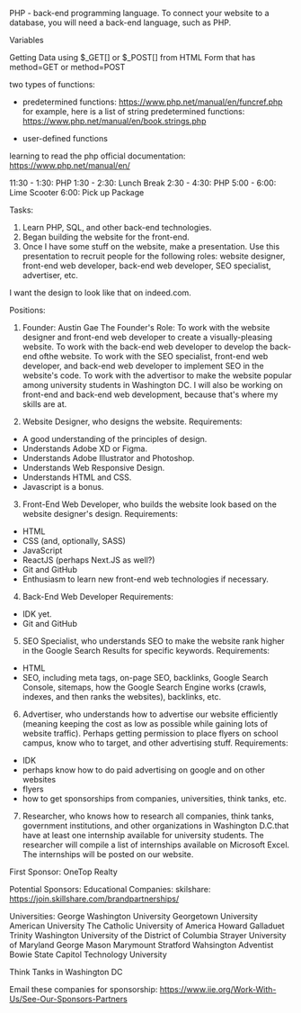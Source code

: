 PHP - back-end programming language. 
To connect your website to a database, you will need a back-end language, such as PHP. 

Variables

Getting Data using $_GET[] or $_POST[] from HTML Form that has method=GET or method=POST


two types of functions:
- predetermined functions: https://www.php.net/manual/en/funcref.php
for example, here is a list of string predetermined functions: https://www.php.net/manual/en/book.strings.php

- user-defined functions


learning to read the php official documentation: https://www.php.net/manual/en/



11:30 - 1:30: PHP
1:30 - 2:30: Lunch Break
2:30 - 4:30: PHP
5:00 - 6:00: Lime Scooter
6:00: Pick up Package














Tasks:
1) Learn PHP, SQL, and other back-end technologies.
2) Began building the website for the front-end.
3) Once I have some stuff on the website, make a presentation. Use this presentation to recruit people for the following roles: website designer, front-end web developer, back-end web developer, SEO specialist, advertiser, etc.


I want the design to look like that on indeed.com.

Positions:
1) Founder: Austin Gae
The Founder's Role: To work with the website designer and front-end web developer to create a visually-pleasing website. To work with the back-end web developer to develop the back-end ofthe website. To work with the SEO specialist, front-end web developer, and back-end web developer to implement SEO in the website's code. To work with the advertisor to make the website popular among university students in Washington DC. I will also be working on front-end and back-end web development, because that's where my skills are at. 

2) Website Designer, who designs the website. 
Requirements:
- A good understanding of the principles of design.
- Understands Adobe XD or Figma.
- Understands Adobe Illustrator and Photoshop.
- Understands Web Responsive Design.
- Understands HTML and CSS. 
- Javascript is a bonus. 

3) Front-End Web Developer, who builds the website look based on the website designer's design.
Requirements:
- HTML
- CSS (and, optionally, SASS)
- JavaScript
- ReactJS (perhaps Next.JS as well?)
- Git and GitHub
- Enthusiasm to learn new front-end web technologies if necessary.

4) Back-End Web Developer
Requirements:
- IDK yet.
- Git and GitHub

5) SEO Specialist, who understands SEO to make the website rank higher in the Google Search Results for specific keywords.
Requirements:
- HTML
- SEO, including meta tags, on-page SEO, backlinks, Google Search Console, sitemaps, how the Google Search Engine works (crawls, indexes, and then ranks the websites), backlinks, etc. 

6) Advertiser, who understands how to advertise our website efficiently (meaning keeping the cost as low as possible while gaining lots of website traffic). Perhaps getting permission to place flyers on school campus, know who to target, and other advertising stuff.
Requirements:
- IDK
- perhaps know how to do paid advertising on google and on other websites
- flyers
- how to get sponsorships from companies, universities, think tanks, etc. 

7) Researcher, who knows how to research all companies, think tanks, government institutions, and other organizations in Washington D.C.that have at least one internship available for university students. 
The researcher will compile a list of internships available on Microsoft Excel. The internships will be posted on our website. 





First Sponsor:
OneTop Realty 

Potential Sponsors: 
Educational Companies:
skilshare: https://join.skillshare.com/brandpartnerships/

Universities: 
George Washington University
Georgetown University
American University
The Catholic University of America
Howard
Galladuet
Trinity Washington
University of the District of Columbia
Strayer
University of Maryland
George Mason
Marymount
Stratford
Wahsington Adventist
Bowie State
Capitol Technology University

Think Tanks in Washington DC

Email these companies for sponsorship:
https://www.iie.org/Work-With-Us/See-Our-Sponsors-Partners